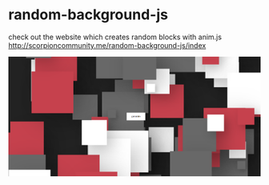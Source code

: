 # random-background-js

check out the website which creates random blocks with anim.js
http://scorpioncommunity.me/random-background-js/index


![screenshot of the website](https://github.com/ritikdeswal/random-background-js/blob/main/06eebb55-139d-4e3a-a300-99c0fb8676f9.png)
